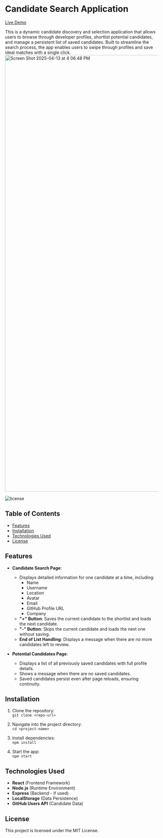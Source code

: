 # Candidate Search Application

[Live Demo](https://candidate-search-application-035x.onrender.com)

This is a dynamic candidate discovery and selection application that allows users to browse through developer profiles, shortlist potential candidates, and manage a persistent list of saved candidates. Built to streamline the search process, the app enables users to swipe through profiles and save ideal matches with a single click.
<img width="1439" alt="Screen Shot 2025-04-13 at 4 06 48 PM" src="https://github.com/user-attachments/assets/050dbac6-34d1-4a17-8848-df5b671e934e" />

![license](https://img.shields.io/badge/license-MIT-blue.svg)

## Table of Contents
- [Features](#features)
- [Installation](#installation)
- [Technologies Used](#technologies-used)
- [License](#license)

## Features

- **Candidate Search Page**:
  - Displays detailed information for one candidate at a time, including:
    - Name
    - Username
    - Location
    - Avatar
    - Email
    - GitHub Profile URL
    - Company
  - **"+" Button**: Saves the current candidate to the shortlist and loads the next candidate.
  - **"-" Button**: Skips the current candidate and loads the next one without saving.
  - **End of List Handling**: Displays a message when there are no more candidates left to review.

- **Potential Candidates Page**:
  - Displays a list of all previously saved candidates with full profile details.
  - Shows a message when there are no saved candidates.
  - Saved candidates persist even after page reloads, ensuring continuity.

## Installation

1. Clone the repository:  
   `git clone <repo-url>`

2. Navigate into the project directory:  
   `cd <project-name>`

3. Install dependencies:  
   `npm install`

4. Start the app:  
   `npm start`

## Technologies Used

- **React** (Frontend Framework)
- **Node.js** (Runtime Environment)
- **Express** (Backend - if used)
- **LocalStorage** (Data Persistence)
- **GitHub Users API** (Candidate Data)

## License

This project is licensed under the MIT License.
